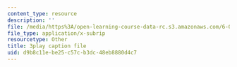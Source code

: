 ```yaml
---
content_type: resource
description: ''
file: /media/https%3A/open-learning-course-data-rc.s3.amazonaws.com/6-02-introduction-to-eecs-ii-digital-communication-systems-fall-2012/d9b8c11ebe25c57cb3dc48eb8880d4c7_5YyUArlg8Sg.srt
file_type: application/x-subrip
resourcetype: Other
title: 3play caption file
uid: d9b8c11e-be25-c57c-b3dc-48eb8880d4c7
---
```

